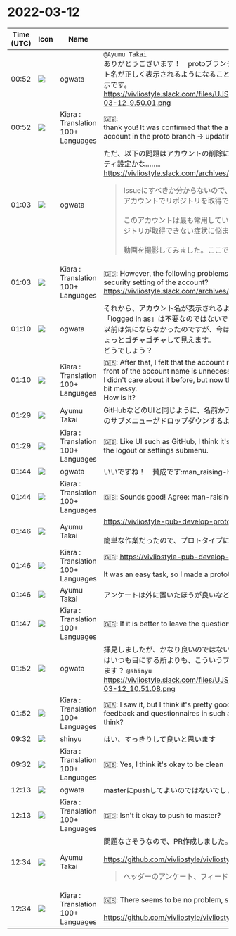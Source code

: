 # 2022-03-12

|Time (UTC)|Icon|Name|Message|
|---|---|---|---|
|00:52|![](https://avatars.slack-edge.com/2019-11-22/845042642576_070441337abaca9fb7b3_72.png)|ogwata|`@Ayumu Takai`<br>ありがとうございます！　protoブランチでアカウントを削除→Token更新することにより、アカウント名が正しく表示されるようになることを確認しました。スクリーンショットはmainブランチでの表示です。<br>https://vivliostyle.slack.com/files/UJS3RCS86/F036BGY1SH5/____________________________2022-03-12_9.50.01.png|
|00:52|![](https://avatars.slack-edge.com/2021-08-02/2324149410423_2aa7423c4133ecb9f168_72.png)|Kiara : Translation 100+ Languages|🇬🇧: <br>thank you! It was confirmed that the account name will be displayed correctly by deleting the account in the proto branch → updating the token. The screenshot is from the main branch.|
|01:03|![](https://avatars.slack-edge.com/2019-11-22/845042642576_070441337abaca9fb7b3_72.png)|ogwata|ただ、以下の問題はアカウントの削除によっても変化は見られませんでした。アカウントのセキュリティ設定かな……。<br><https://vivliostyle.slack.com/archives/CR14JBXCJ/p1646987170096869><br><blockquote>Issueにすべきか分からないので、こちらに書きます。複数のGitHubアカウントのうち、特定のアカウントでリポジトリを取得できません。<br><br>このアカウントは最も常用しているものです。昨年、複数のリポジトリに対応する以前からリポジトリが取得できない症状に悩まされ続けています。<br><br>動画を撮影してみました。ここでは「<mailto:ogwata@vivliostyle.org|ogwata@vivliostyle.org>」と「ogwata-test」の2つのアカウントでログインしています。両方とも、あらかじめ setting &gt; application でPub関係のファイルはすべて削除し、白紙の状態でログインするようにしています。<br><br>この状態で、前者のアカウントではGitHub Appsの再インストール、Access Tokenの更新をしてもリポジトリが取得できないのに対し、後者のアカウントでは取得できるようになったことが分かります。<br><br>このことから、前者の「<mailto:ogwata@vivliostyle.org|ogwata@vivliostyle.org>」の環境に起因するもののようですが、どこを調べてよいか分かりません。どのような対応が考えられるでしょう？</blockquote>|
|01:03|![](https://avatars.slack-edge.com/2021-08-02/2324149410423_2aa7423c4133ecb9f168_72.png)|Kiara : Translation 100+ Languages|🇬🇧: However, the following problems did not change even if the account was deleted. Is it the security setting of the account?<br><https://vivliostyle.slack.com/archives/CR14JBXCJ/p1646987170096869>|
|01:10|![](https://avatars.slack-edge.com/2019-11-22/845042642576_070441337abaca9fb7b3_72.png)|ogwata|それから、アカウント名が表示されるようになって改めて感じたのですが、アカウント名の前の「logged in as」は不要なのではないでしょうか。<br>以前は気にならなかったのですが、今はアンケートやフィードバックのボタンが並んでいるので、ちょっとゴチャゴチャして見えます。<br>どうでしょう？|
|01:10|![](https://avatars.slack-edge.com/2021-08-02/2324149410423_2aa7423c4133ecb9f168_72.png)|Kiara : Translation 100+ Languages|🇬🇧: After that, I felt that the account name was displayed again, but I think that "logged in as" in front of the account name is unnecessary.<br>I didn't care about it before, but now that the survey and feedback buttons are lined up, it looks a bit messy.<br>How is it?|
|01:29|![](https://avatars.slack-edge.com/2021-11-13/2734732574129_8d1b9fea40457c8d0a44_72.png)|Ayumu Takai|GitHubなどのUIと同じように、名前かアイコンを表示しておいて、クリックするとログアウトや設定のサブメニューがドロップダウンするようにしても良いかなと思います。|
|01:29|![](https://avatars.slack-edge.com/2021-08-02/2324149410423_2aa7423c4133ecb9f168_72.png)|Kiara : Translation 100+ Languages|🇬🇧: Like UI such as GitHub, I think it's okay to display the name or icon and click it to drop down the logout or settings submenu.|
|01:44|![](https://avatars.slack-edge.com/2019-11-22/845042642576_070441337abaca9fb7b3_72.png)|ogwata|いいですね！　賛成です:man_raising-hand:|
|01:44|![](https://avatars.slack-edge.com/2021-08-02/2324149410423_2aa7423c4133ecb9f168_72.png)|Kiara : Translation 100+ Languages|🇬🇧: Sounds good! Agree: man-raising-hand:|
|01:46|![](https://avatars.slack-edge.com/2021-11-13/2734732574129_8d1b9fea40457c8d0a44_72.png)|Ayumu Takai|<https://vivliostyle-pub-develop-proto.vercel.app/><br><br>簡単な作業だったので、プロトタイプに試作してみました。|
|01:46|![](https://avatars.slack-edge.com/2021-08-02/2324149410423_2aa7423c4133ecb9f168_72.png)|Kiara : Translation 100+ Languages|🇬🇧: <https://vivliostyle-pub-develop-proto.vercel.app/><br><br>It was an easy task, so I made a prototype.|
|01:46|![](https://avatars.slack-edge.com/2021-11-13/2734732574129_8d1b9fea40457c8d0a44_72.png)|Ayumu Takai|アンケートは外に置いたほうが良いなどあれば対応します。|
|01:47|![](https://avatars.slack-edge.com/2021-08-02/2324149410423_2aa7423c4133ecb9f168_72.png)|Kiara : Translation 100+ Languages|🇬🇧: If it is better to leave the questionnaire outside, we will respond.|
|01:52|![](https://avatars.slack-edge.com/2019-11-22/845042642576_070441337abaca9fb7b3_72.png)|ogwata|拝見しましたが、かなり良いのではないでしょうか！　 よく考えると、フィードバックやアンケートはいつも目にする所よりも、こういうプライベートな括りの中の方がよさそう。他の方々はどう思います？ `@shinyu`<br>https://vivliostyle.slack.com/files/UJS3RCS86/F0374RV3X1P/____________________________2022-03-12_10.51.08.png|
|01:52|![](https://avatars.slack-edge.com/2021-08-02/2324149410423_2aa7423c4133ecb9f168_72.png)|Kiara : Translation 100+ Languages|🇬🇧: I saw it, but I think it's pretty good! If you think about it carefully, it seems better to have feedback and questionnaires in such a private group than you always see. What do other people think?|
|09:32|![](https://avatars.slack-edge.com/2018-04-27/354445776386_e258f5ed5ba887b08668_72.jpg)|shinyu|はい、すっきりして良いと思います|
|09:32|![](https://avatars.slack-edge.com/2021-08-02/2324149410423_2aa7423c4133ecb9f168_72.png)|Kiara : Translation 100+ Languages|🇬🇧: Yes, I think it's okay to be clean|
|12:13|![](https://avatars.slack-edge.com/2019-11-22/845042642576_070441337abaca9fb7b3_72.png)|ogwata|masterにpushしてよいのではないでしょうか。|
|12:13|![](https://avatars.slack-edge.com/2021-08-02/2324149410423_2aa7423c4133ecb9f168_72.png)|Kiara : Translation 100+ Languages|🇬🇧: Isn't it okay to push to master?|
|12:34|![](https://avatars.slack-edge.com/2021-11-13/2734732574129_8d1b9fea40457c8d0a44_72.png)|Ayumu Takai|問題なさそうなので、PR作成しました。<br><br><https://github.com/vivliostyle/vivliostyle-pub/pull/154><br><blockquote>ヘッダーのアンケート、フィードバック、ログアウトをドロップダウンメニュー化</blockquote>|
|12:34|![](https://avatars.slack-edge.com/2021-08-02/2324149410423_2aa7423c4133ecb9f168_72.png)|Kiara : Translation 100+ Languages|🇬🇧: There seems to be no problem, so I created a PR.<br><br><https://github.com/vivliostyle/vivliostyle-pub/pull/154>|
